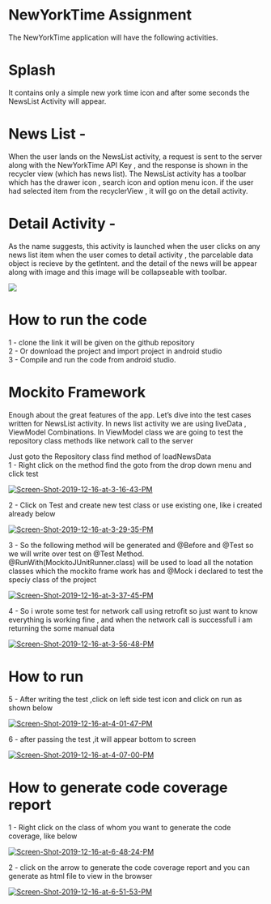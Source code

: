 # NewYorkTime Assignment
The NewYorkTime application will have the following activities.

# Splash
It contains only a simple new york time icon and after some seconds the NewsList Activity will appear.

# News List -
When the user lands on the NewsList activity,
a request is sent to the server along with the
NewYorkTime API Key ,  and the response is shown 
in the recycler view (which has news list). 
The NewsList activity has a toolbar which has the drawer icon , search icon and option menu icon.
if the user had selected item from the recyclerView , it will go on the detail activity.

# Detail Activity -
As the name suggests, this activity is launched when the user clicks on any news list item
when the user comes to detail activity , the parcelable data object is recieve by the getIntent.
and the detail of the news will be appear along with image and this image will be collapseable with toolbar. 

<img src="https://im.ezgif.com/tmp/ezgif-1-1a18413ef43b.gif" />

# How to run the code
1 - clone the link it will be given on the github repository    <br />
2 - Or download the project and import project in android studio <br />
3 - Compile and run the code from android studio.


# Mockito Framework
Enough about the great features of the app. 
Let’s dive into the test cases written for NewsList activity.
In news list activity we are using liveData , ViewModel Combinations.
In ViewModel class we are going to test the repository class methods like network call to the server

Just goto the Repository class find method of loadNewsData <br />
1 - Right click on the method find the goto from the drop down menu and click test 
 
<a href="https://ibb.co/dgh1bGb"><img src="https://i.ibb.co/16Shs8s/Screen-Shot-2019-12-16-at-3-16-43-PM.png" alt="Screen-Shot-2019-12-16-at-3-16-43-PM" border="0" /></a>

2 - Click on Test and create new test class or use existing one, like i created already below

<a href="https://ibb.co/xgbxN63"><img src="https://i.ibb.co/M1HFm79/Screen-Shot-2019-12-16-at-3-29-35-PM.png" alt="Screen-Shot-2019-12-16-at-3-29-35-PM" border="0"></a>

3 - So the following method will be generated and @Before and @Test so we will write over test on @Test Method.
@RunWith(MockitoJUnitRunner.class) will be used to load all the notation classes which the mockito frame work has and 
@Mock i declared to test the speciy class of the project 

<a href="https://ibb.co/BVXJfBV"><img src="https://i.ibb.co/QF2VJMF/Screen-Shot-2019-12-16-at-3-37-45-PM.png" alt="Screen-Shot-2019-12-16-at-3-37-45-PM" border="0"></a>

4 - So i wrote some test for network call using retrofit so just want to know everything is working fine , and when the network call is successfull  i am returning the some manual data

<a href="https://ibb.co/DMfPMXT"><img src="https://i.ibb.co/rp2KpPN/Screen-Shot-2019-12-16-at-3-56-48-PM.png" alt="Screen-Shot-2019-12-16-at-3-56-48-PM" border="0"></a>

# How to run
5 - After writing the test ,click on left side test icon and click on run as shown below

<a href="https://ibb.co/Xs5JLcT"><img src="https://i.ibb.co/DCMKW0n/Screen-Shot-2019-12-16-at-4-01-47-PM.png" alt="Screen-Shot-2019-12-16-at-4-01-47-PM" border="0"></a>

6 - after passing the test ,it will appear bottom to screen

<a href="https://ibb.co/qj8mcyC"><img src="https://i.ibb.co/LRy9ckr/Screen-Shot-2019-12-16-at-4-07-00-PM.png" alt="Screen-Shot-2019-12-16-at-4-07-00-PM" border="0"></a>

# How to generate code coverage report

1 - Right click on the class of whom you want to generate the code coverage, like below

<a href="https://ibb.co/m5yjHBN"><img src="https://i.ibb.co/KxsP9GK/Screen-Shot-2019-12-16-at-6-48-24-PM.png" alt="Screen-Shot-2019-12-16-at-6-48-24-PM" border="0"></a>

2 -  click on the arrow to generate the code coverage report and you can generate as html file to view in the browser

<a href="https://ibb.co/30d2ZLp"><img src="https://i.ibb.co/SKybC9t/Screen-Shot-2019-12-16-at-6-51-53-PM.png" alt="Screen-Shot-2019-12-16-at-6-51-53-PM" border="0"></a>
